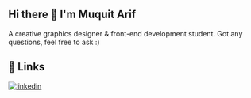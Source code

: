 ## Hi there 👋 I'm Muquit Arif

A creative graphics designer & front-end development student. 
Got any questions, feel free to ask :)

## 🔗 Links
[![linkedin](https://img.shields.io/badge/linkedin-0A66C2?style=for-the-badge&logo=linkedin&logoColor=white)](https://www.linkedin.com/in/muquit-arif)






